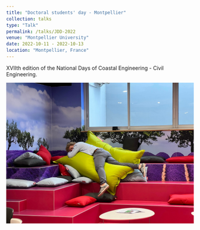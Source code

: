 ```yaml
---
title: "Doctoral students' day - Montpellier"
collection: talks
type: "Talk"
permalink: /talks/JDD-2022
venue: "Montpellier University"
date: 2022-10-11 - 2022-10-13 
location: "Montpellier, France"
---
```


XVIIth edition of the National Days of Coastal Engineering - Civil Engineering.

![Editing a markdown file for a talk](/images/gcgc_1.jpg)
